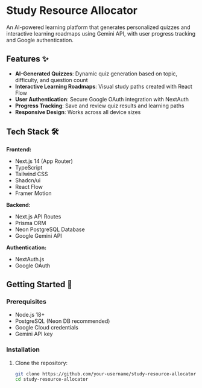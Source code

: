 # Study Resource Allocator

An AI-powered learning platform that generates personalized quizzes and interactive learning roadmaps using Gemini API, with user progress tracking and Google authentication.

## Features ✨

- **AI-Generated Quizzes**: Dynamic quiz generation based on topic, difficulty, and question count
- **Interactive Learning Roadmaps**: Visual study paths created with React Flow
- **User Authentication**: Secure Google OAuth integration with NextAuth
- **Progress Tracking**: Save and review quiz results and learning paths
- **Responsive Design**: Works across all device sizes

## Tech Stack 🛠️

**Frontend:**
- Next.js 14 (App Router)
- TypeScript
- Tailwind CSS
- Shadcn/ui
- React Flow
- Framer Motion

**Backend:**
- Next.js API Routes
- Prisma ORM
- Neon PostgreSQL Database
- Google Gemini API

**Authentication:**
- NextAuth.js
- Google OAuth

## Getting Started 🚀

### Prerequisites

- Node.js 18+
- PostgreSQL (Neon DB recommended)
- Google Cloud credentials
- Gemini API key

### Installation

1. Clone the repository:
   ```bash
   git clone https://github.com/your-username/study-resource-allocator.git
   cd study-resource-allocator
